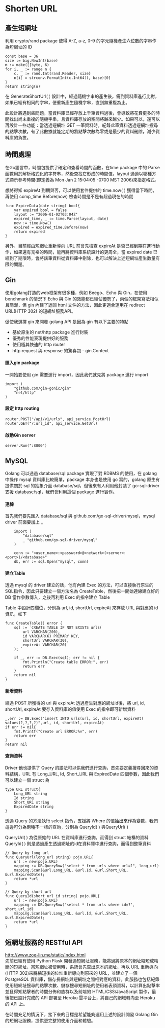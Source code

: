 # Shorten URL

## 產生短網址
利用 crypto/rand package 使得 A-Z, a-z, 0-9 的字元隨機產生六位數的字串作為短網址的 ID
```
const base = 36
size := big.NewInt(base)
n := make([]byte, 6)
for i, _ := range n {
    c, _ := rand.Int(rand.Reader, size)
    n[i] = strconv.FormatInt(c.Int64(), base)[0]
}
return string(n)
```
在 GenerateShortUrl( ) 設計中，經過隨機字串的產生後，需到資料庫進行比對，如果已經有相同的字串，便重新產生隨機字串，直到無重複為止。

此設計將遇到些問題，當資料庫已經存放上千筆資料過後，會導致將花費更多的時間找出尚未重複的隨機字串，且資料庫存放的空間將越來越少。如果可以，還可以再設計一些功能：當透過短網址 GET 一筆資料時，紀錄此筆資料透過短網址搜尋的點擊次數，有了此數據就能定期的將點擊次數為零或是最少的資料刪除，減少資料庫的負擔。

## 時間處理
在Go語言中，時間包提供了確定和查看時間的函數，在time package 中的 Parse 函數用於解析格式化的字符串，然後查找它形成的時間值，layout 通過以哪種方式顯示參考時間(即定義為 Mon Jan 2 15:04:05 -0700 MST 2006)來指定格式。

想將得知 expireAt 到期與否，可以使用套件提供的 time.now( ) 獲得當下時間，再使用 comp_time.Before(now) 檢查時間是不是有超過現在的時間
```
func ExpireData(date string) bool{
	var expired bool = false
	layout := "2006-01-02T03:04Z"
	expired_time, _ := time.Parse(layout, date)
	now := time.Now()
	expired = expired_time.Before(now)
	return expired
}
```

另外，目前經由短網址重新導向 URL 前會先檢查 expireAt 是否已經到期在進行動作，如果還有充裕的時間，能再將資料庫系統設計的更周全，當 expired date 已經到了期限時，會將該筆資料從資料庫中刪除，也可以解決上述短網址產生數量有限的問題。

## Gin
使用golang打造的web框架有很多種，例如 Beego、Echo 與 Gin，在使用 benchmark 的情況下 Echo 與 Gin 的效能都已經佔優勢了，兩個的框架寫法相似且簡潔，但 gin 內建了返回 html 文件的方法，因此更適合運用在 redirect URL(HTTP 302) 的短網址服務API。

促使我選擇 gin 來開發 golang API 是因為 gin 有以下主要的特點
* 基於原生的 net/http package 進行封裝
* 優秀的性能表現提供好的服務
* 使用極其快速的 http router
* http request 與 response 的驚喜包 - gin.Context


#### 匯入gin package
一開始要使用 gin 需要進行 import，因此我們就先將 package 進行 import
```
import (
    "github.com/gin-gonic/gin"
    "net/http"
)
```
#### 設定 http routing
```
router.POST("/api/v1/urls", api_service.PostUrl)
router.GET("/:url_id", api_service.GetUrl)
```
#### 啟動Gin server
```
server.Run(":8000")
```

## MySQL
Golang 可以通過 database/sql package 實現了對 RDBMS 的使用，在 golang 中操作 mysql 資料庫比較簡單，package 本身也是使用 go 寫的，golang 原生有提供關於 sql 的抽象介面 database/sql，但後來有人利用他封裝了 go-sql-driver 支援 database/sql，我們會利用這個 package 進行實作。
#### 連線
首先我們要先匯入 database/sql 與 github.com/go-sql-driver/mysql，mysql driver 前面要加上 _
```
    import (
        "database/sql"
        _ "github.com/go-sql-driver/mysql"
    )
```
```
	conn := "<user_name>:<password>@<network>(<server>:<port>)/<database>"
	db, err := sql.Open("mysql", conn)
```
#### 建立Table
透過 mysql 的 driver 建立的話，他有內建 Exec 的方法，可以直接執行原生的SQL指令，因此只要建立一個方法名為 CreateTable，然後把一開始連線建立好的 DB 當作參數傳入，之後再利用 Exec 的指令建立 Table

Table 中設計四欄位，分別為 url, id, shortUrl, expireAt 來存放 URL 與對應的 id 資訊，如下
```
func CreateTable() error {
	sql := `CREATE TABLE IF NOT EXISTS urls(
        url VARCHAR(200),
        id VARCHAR(6) PRIMARY KEY,
        shortUrl VARCHAR(30),
        expireAt VARCHAR(20)
	); `

	if _, err := DB.Exec(sql); err != nil {
		fmt.Println("Create table ERROR:", err)
		return err
	}
	return nil
}
```
#### 新增資料
經過 POST 所獲得的 url 與 expireAt 透過產生對應的網址id後，將 url, id, shortUrl, expireAt 要存入資料庫的值使用 Exec 的指令即可新增資料
```
_,err := DB.Exec("insert INTO urls(url, id, shortUrl, expireAt) values(?,?,?,?)",url, id, shortUrl, expireAt)
if err != nil{
    fmt.Printf("Create url ERROR:%v", err)
    return err
}
return nil
```
#### 查詢資料
Driver 他也提供了 Query 的語法可以供我們進行查詢，首先要定義搜尋回來的資料結構，URL 有 Long_URL, Id, Short_URL 與 ExpiredDate 四個參數，因此我們可以建立一個 struct 為
```
type URL struct{
	Long_URL string 
	Id string 
	Short_URL string 
	ExpiredDate string 
}
```
透過 Query 的方法執行 select 指令，支援將 Where 的值抽出來作為變數，我們這邊可分為兩種不一樣的查詢，分別為 QueryId( ) 與QueryUrl( )

QueryUrl( ) 為從原始的 URL 在資料庫進行查詢，而得到 struct 結構的資料
QueryId( ) 則是透過產生透過網址的id在資料庫中進行查詢，而得到整筆資料
```
// Query by long url
func QueryUrl(long_url string) pojo.URL{
	url := new(pojo.URL)
	mapping := DB.QueryRow("select * from urls where url=?", long_url)
	mapping.Scan(&url.Long_URL, &url.Id, &url.Short_URL, &url.ExpiredDate);
	return *url
}

// Query by short url
func QueryId(short_url_id string) pojo.URL{
	url := new(pojo.URL)
	mapping := DB.QueryRow("select * from urls where id=?", short_url_id)
	mapping.Scan(&url.Long_URL, &url.Id, &url.Short_URL, &url.ExpiredDate);
	return *url
}
```

## 短網址服務的 RESTful API 
<http://www.zoe-lin.me/static/index.html>  
先前已經有使用 Python Flask 開發過短網址服務，能將過將原本的網址縮短成精簡的短網址，當短網址被使用時，系統會先查出原本的網址，再以 URL 重新導向(HTTP 302)來將縮短後的位址重新導向到原來的 URL，並建立了一個 PostgreSQL 資料庫，儲存⻑網址與短網址之間相對應的資料。此服務也包括紀錄使用短網址搜尋的點擊次數、儲存搜尋短網址的使用者表頭資料，以計算出點擊率並且得知點擊者的時間分佈和族群以及前端的 HTML/CSS/JavaScript 製作，最後把已設計完成的 API 部署至 Heroku 雲平台上，將自己的網域轉向至 Heroku 的 API 上。

在時間充足的情況下，接下來的目標是希望能夠運用上述的設計開發 Golang Gin 的短網址服務，提供更完整的使用介面和體驗。